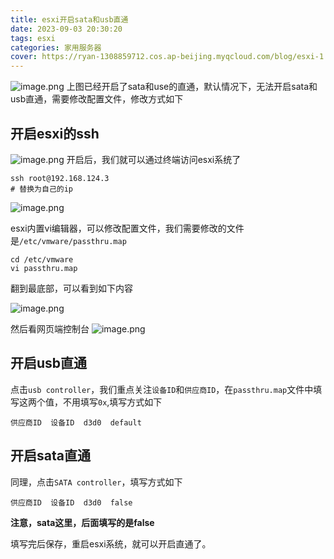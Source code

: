 ```yaml
---
title: esxi开启sata和usb直通
date: 2023-09-03 20:30:20
tags: esxi
categories: 家用服务器
cover: https://ryan-1308859712.cos.ap-beijing.myqcloud.com/blog/esxi-1.png
---
```



![image.png](https://ryan-1308859712.cos.ap-beijing.myqcloud.com/blog/esxi-1.png)
上图已经开启了sata和use的直通，默认情况下，无法开启sata和usb直通，需要修改配置文件，修改方式如下


## 开启esxi的ssh
![image.png](https://ryan-1308859712.cos.ap-beijing.myqcloud.com/blog/esxi-2.png)
开启后，我们就可以通过终端访问esxi系统了

```shell
ssh root@192.168.124.3
# 替换为自己的ip
```
![image.png](https://ryan-1308859712.cos.ap-beijing.myqcloud.com/blog/esxi-3.png)

esxi内置vi编辑器，可以修改配置文件，我们需要修改的文件是`/etc/vmware/passthru.map`
```shell
cd /etc/vmware
vi passthru.map

```

翻到最底部，可以看到如下内容

![image.png](https://ryan-1308859712.cos.ap-beijing.myqcloud.com/blog/esxi-4.png)

然后看网页端控制台
![image.png](https://ryan-1308859712.cos.ap-beijing.myqcloud.com/blog/esxi-5.png)

## 开启usb直通

点击`usb controller`，我们重点关注`设备ID`和`供应商ID`，在`passthru.map`文件中填写这两个值，不用填写`0x`,填写方式如下

```
供应商ID  设备ID  d3d0  default
```

## 开启sata直通
同理，点击`SATA controller`，填写方式如下
```
供应商ID  设备ID  d3d0  false
```
**注意，sata这里，后面填写的是false**

填写完后保存，重启esxi系统，就可以开启直通了。